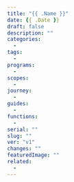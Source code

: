 ```yaml
---
title: "{{ .Name }}"
date: {{ .Date }}
draft: false
description: ""
categories:
  -
tags:
  -
programs:
  -
scopes:
  -
journey:
  -
guides:
  -
functions:
  -
serial: ""
slug: ""
ver: "v1"
changes: ""
featuredImage: ""
related:
  -
---
```





<!-- scraps
~ ~ ~ ~ ~ ~ ~ ~ ~ ~ ~ ~ ~ ~ ~ ~ ~ ~ ~ ~ ~ ~ ~ ~ ~ ~ ~ ~
~ • ~ • ~ • ~ • ~ • ~ • ~ • ~ • ~ • ~ • ~ • ~ • ~ • ~ •
~ ~ ~ ~ ~ ~ ~ ~ ~ ~ ~ ~ ~ ~ ~ ~ ~ ~ ~ ~ ~ ~ ~ ~ ~ ~ ~ ~


-->
